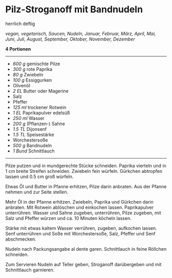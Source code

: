 # Pilz-Stroganoff mit Bandnudeln

herrlich deftig

*vegan, vegetarisch, Saucen, Nudeln, Januar, Februar, März, April, Mai, Juni, Juli, August, September, Oktober, November, Dezember*

**4 Portionen**

---

- *600 g* gemischte Pilze
- *300 g* rote Paprika
- *80 g* Zwiebeln
- *100 g* Essiggurken
- Olivenöl
- *2 EL* Butter oder Magerine
- Salz
- Pfeffer
- *125 ml* trockener Rotwein
- *1 EL* Paprikapulver edelsüß
- *250 ml* Wasser
- *200 g* (Pflanzen-) Sahne
- *1.5 TL* Dijonsenf
- *1.5 TL* Speisestärke
- Worchestersoße
- *500 g* Bandnudeln
- *1 Bund* Schnittlauch

---

Pilze putzen und in mundgerechte Stücke schneiden. Paprika vierteln und in 1 cm breite Streifen schneiden. Zwiebeln fein würfeln. Gürkchen abtropfen lassen und 0.5 cm groß würfeln. 

Etwas Öl und Butter in Pfanne erhitzen, Pilze darin anbraten. Aus der Pfanne nehmen und zur Seite stellen.

Mehr Öl in der Pfanne erhitzen. Zwiebeln, Paprika und Gürkchen darin anbraten. Mit Rotwein ablöschen und einkochen lassen. Paprikapulver unterrühren. Wasser und Sahne zugeben, unterrühren, Pilze zugeben, mit Salz und Pfeffer würzen und ca. 10 Minuten köcheln lassen.

Stärke mit etwas kaltem Wasser verrühren, zugeben, aufkochen lassen. Senf unterrühren und Soße mit Worchestersoße, Salz, Pfeffer und Senf abschmecken.

Nudeln nach Packungsangabe al dente garen. Schnittlauch in feine Röllchen schneiden.

Zum Servieren Nudeln auf Teller geben, Stroganoff darübergeben und mit Schnittlauch garnieren.
